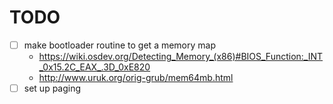 # TODO
 - [ ] make bootloader routine to get a memory map
    - https://wiki.osdev.org/Detecting_Memory_(x86)#BIOS_Function:_INT_0x15.2C_EAX_.3D_0xE820
    - http://www.uruk.org/orig-grub/mem64mb.html
 - [ ] set up paging
